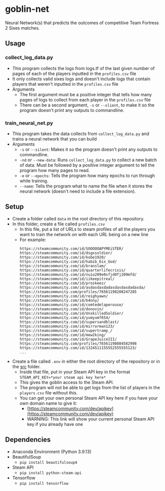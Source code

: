 # goblin-net
Neural Network(s) that predicts the outcomes of competitive Team Fortress 2 Sixes matches.

## Usage

### collect_log_data.py

- This program collects the logs from logs.tf of the last given number of pages of each of the players inputted in the `profiles.csv` file
- It only collects valid sixes logs and doesn't include logs that contain players that weren't inputted in the `profiles.csv` file
- Arguments
	- The first argument must be a positive integer that tells how many pages of logs to collect from each player in the `profiles.csv` file
	- There can be a second argument, `-s` or `--slient`, to make it so the program doesn't print any outputs to commandline.

### train_neural_net.py

- This program takes the data collects from `collect_log_data.py` and trains a neural network that you can build
- Arguments
	- `-s` or `--silent`: Makes it so the program doesn't print any outputs to commandline.
	- `-nd` or `--new-data`: Runs `collect_log_data.py` to collect a new batch of data. Must be followed by a positive integer argument to tell the program how many pages to read.
	- `-e` or `--epochs`: Tells the program how many epochs to run through while training.
	- `--name`: Tells the program what to name the file when it stores the neural network (doesn't need to include a file extension).

## Setup
- Create a folder called `data` in the root directory of this repository.
- In this folder, create a file called `profiles.csv`
	- In this file, put a list of URLs to steam profiles of all the players you want to train the network on with each URL being on a new line
	- For example:
		```
		https://steamcommunity.com/id/SOOOOOAPYMEiSTER/
		https://steamcommunity.com/id/dsgxsoldier/
		https://steamcommunity.com/id/kobe1920/
		https://steamcommunity.com/id/habib_6ix_God/
		https://steamcommunity.com/id/branslam/
		https://steamcommunity.com/id/quarterlifecrisis/
		https://steamcommunity.com/id/nuio209e0sfjd0fj209mfd/
		https://steamcommunity.com/id/iikeepitreal/
		https://steamcommunity.com/id/proskeez/
		https://steamcommunity.com/id/asdasdasdadasdasdasdadasda/
		https://steamcommunity.com/profiles/76561198208247285
		https://steamcommunity.com/id/reighyawn/
		https://steamcommunity.com/id/b4nny/
		https://steamcommunity.com/id/comtedelaperouse/
		https://steamcommunity.com/id/donovin/
		https://steamcommunity.com/id/UnskilledSoldier/
		https://steamcommunity.com/id/yumyum7654/
		https://steamcommunity.com/id/supersandblast/
		https://steamcommunity.com/id/mirrorman123/
		https://steamcommunity.com/id/supertramp_/
		https://steamcommunity.com/id/mew2king/
		https://steamcommunity.com/id/GrapeJuiceIII/
		https://steamcommunity.com/profiles/76561198084582998
		https://steamcommunity.com/id/1324511155552555555123/
		...
		```
- Create a file called `.env` in either the root directory of the repository or in the [src](src) folder.
	- Inside that file, put in your Steam API key in the format `STEAM_API_KEY=*your steam api key here*`
	- This gives the goblin access to the Steam API.
	- The program will not be able to get logs from the list of players in the `players.csv` file without this.
	- You can get your own personal Steam API key here if you have your own domain name to give it:
		- [https://steamcommunity.com/dev/apikey](https://steamcommunity.com/dev/apikey)
		- WARNING: This link will show your current personal Steam API key if you already have one
 
## Dependencies
- Anaconda Environment (Python 3.9.13)
- BeautifulSoup
	- `pip install beautifulsoup4`
- Steam API
	- `pip install python-steam-api`
- Tensorflow
	- `pip install tensorflow`
